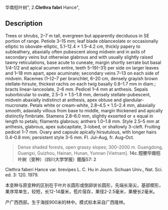 华南桤叶树",
2.**Clethra fabri** Hance",

## Description
Trees or shrubs, 2–7 m tall, evergreen but apparently deciduous in SE portion of range. Petiole 3–15 mm; leaf blade oblanceolate or occasionally elliptic to obovate-elliptic, 5.1–12.4 × 1.5–4.2 cm, thickly papery to subleathery, abaxially often pubescent along midvein and in axils of secondary veins but otherwise glabrous and with usually slightly raised tawny reticulations, base acute to cuneate, margin shortly serrate but basal 1/4–1/2 and apical acumen entire, teeth 5–19(–31) per side on larger leaves and 1–18 mm apart, apex acuminate; secondary veins 7–13 on each side of midvein. Racemes (1–)2–7 per branchlet, 6–20 cm, densely grayish brown stellate-hirsute, thickest rachis on each twig basally 0.8–1.7 mm in diam.; bracts linear-lanceolate, 2–6 mm. Pedicel 1–4 mm at anthesis. Sepals suborbicular to ovate, 2.5–3 × 1.5–1.8 mm, densely stellate-pubescent, midvein abaxially indistinct at anthesis, apex obtuse and glandular-mucronate. Petals white or cream-white, 2.8–4.5 × 1.5–2.4 mm, abaxially smooth, adaxially villous from base to middle, margin thickened and apically distinctly fimbriate. Stamens 2.8–6.0 mm, slightly exserted or ± equal in length to petals; filaments glabrous; anthers 1.0–1.8 mm. Style 2.5–5 mm at anthesis, glabrous, apex subcapitate, 3-lobed, or shallowly 3-cleft. Fruiting pedicel 1–7 mm. Ovary and capsule apically hirsutulous, with longer hairs 0.4–0.8 mm; persistent style 3–5 mm. Fl. Jul–Aug, fr. Aug–Oct.

> Dense shaded forests, open grassy slopes; 300–2000 m. Guangdong, Guangxi, Guizhou, Hainan, Hunan, Yunnan [Vietnam].
**14c.短梗华南桤叶树（变种）（四川大学学报）图版57: 2**

Clethra faberi Hance var. brevipes L. C. Hu in Journ. Sichuan Univ., Nat. Sci. ed. 3: 120. 1979.

本变种与原变种的区别在于叶片长圆形或倒卵状长圆形，先端长渐尖，基部楔形，果序常单生，较短，长12-14厘米，苞片宿存，果径2-2.5毫米，果梗长2毫米。

产广西西部。生于海拔900米的林中。模式标本采自广西隆林。
